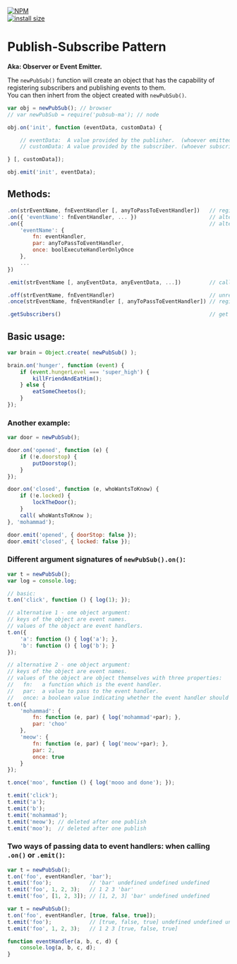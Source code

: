 [![NPM](https://nodei.co/npm/pubsub-ma.png)](https://nodei.co/npm/pubsub-ma@latest/)  
[![install size](https://packagephobia.now.sh/badge?p=pubsub-ma@latest)](https://packagephobia.now.sh/result?p=pubsub-ma@latest)
# Publish-Subscribe Pattern
**Aka: Observer or Event Emitter.**

The `newPubSub()` function will create an object that has the capability of registering subscribers and publishing events to them.  
You can then inhert from the object created with `newPubSub()`.

```javascript
var obj = newPubSub(); // browser
// var newPubSub = require('pubsub-ma'); // node

obj.on('init', function (eventData, customData) {

    // eventData:  A value provided by the publisher.  (whoever emitted       this event)
    // customData: A value provided by the subscriber. (whoever subscribed to this event)

} [, customData]);

obj.emit('init', eventData);
```

## Methods:
```javascript
.on(strEventName, fnEventHandler [, anyToPassToEventHandler])   // register an event handler to an event name.
.on({ 'eventName': fnEventHandler, ... })                       // alternative signature 1
.on({                                                           // alternative signature 2
    'eventName': {
        fn: eventHandler,
        par: anyToPassToEventHandler,
        once: boolExecuteHandlerOnlyOnce
    },
    ...
})

.emit(strEventName [, anyEventData, anyEventData, ...])         // call all registered event handlers of an event name.

.off(strEventName, fnEventHandler)                              // unregister an event handler from an event name.
.once(strEventName, fnEventHandler [, anyToPassToEventHandler]) // register an event handler to be called only once.

.getSubscribers()                                               // get a list of all subscribers.
```

## Basic usage:
```javascript
var brain = Object.create( newPubSub() );

brain.on('hunger', function (event) {
    if (event.hungerLevel === 'super_high') {
        killFriendAndEatHim();
    } else {
        eatSomeCheetos();
    }
});

```

### Another example:
```javascript
var door = newPubSub();

door.on('opened', function (e) {
    if (!e.doorstop) {
        putDoorstop();
    }
});

door.on('closed', function (e, whoWantsToKnow) {
    if (!e.locked) {
        lockTheDoor();
    }
    call( whoWantsToKnow );
}, 'mohammad');

door.emit('opened', { doorStop: false });
door.emit('closed', { locked: false });
```

### Different argument signatures of `newPubSub().on()`:
```javascript
var t = newPubSub();
var log = console.log;

// basic:
t.on('click', function () { log(1); });

// alternative 1 - one object argument:
// keys of the object are event names.
// values of the object are event handlers.
t.on({
    'a': function () { log('a'); },
    'b': function () { log('b'); }
});

// alternative 2 - one object argument:
// keys of the object are event names.
// values of the object are object themselves with three properties:
//   fn:   a function which is the event handler.
//   par:  a value to pass to the event handler.
//   once: a boolean value indicating whether the event handler should be called only once.
t.on({
    'mohammad': {
        fn: function (e, par) { log('mohammad'+par); },
        par: 'choo'
    },
    'meow': {
        fn: function (e, par) { log('meow'+par); },
        par: 2,
        once: true
    }
});

t.once('moo', function () { log('mooo and done'); });

t.emit('click');
t.emit('a');
t.emit('b');
t.emit('mohammad');
t.emit('meow'); // deleted after one publish
t.emit('moo');  // deleted after one publish
```

### Two ways of passing data to event handlers:  when calling `.on()` or  `.emit()`:
```javascript
var t = newPubSub();
t.on('foo', eventHandler, 'bar');
t.emit('foo');            // 'bar' undefined undefined undefined
t.emit('foo', 1, 2, 3);   // 1 2 3 'bar'
t.emit('foo', [1, 2, 3]); // [1, 2, 3] 'bar' undefined undefined

var t = newPubSub();
t.on('foo', eventHandler, [true, false, true]);
t.emit('foo');            // [true, false, true] undefined undefined undefined
t.emit('foo', 1, 2, 3);   // 1 2 3 [true, false, true]

function eventHandler(a, b, c, d) {
    console.log(a, b, c, d);
}
```